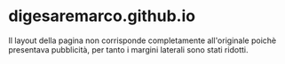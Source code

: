 # digesaremarco.github.io
Il layout della pagina non corrisponde completamente all'originale poichè presentava pubblicità, per tanto i margini laterali sono stati ridotti.
